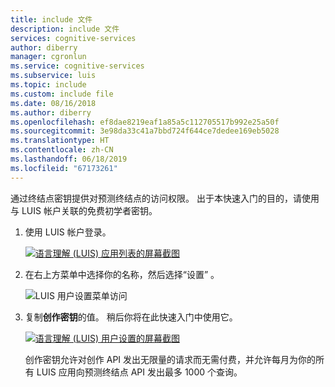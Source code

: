 ```yaml
---
title: include 文件
description: include 文件
services: cognitive-services
author: diberry
manager: cgronlun
ms.service: cognitive-services
ms.subservice: luis
ms.topic: include
ms.custom: include file
ms.date: 08/16/2018
ms.author: diberry
ms.openlocfilehash: ef8dae8219eaf1a85a5c112705517b992e25a50f
ms.sourcegitcommit: 3e98da33c41a7bbd724f644ce7dedee169eb5028
ms.translationtype: HT
ms.contentlocale: zh-CN
ms.lasthandoff: 06/18/2019
ms.locfileid: "67173261"
---
```

通过终结点密钥提供对预测终结点的访问权限。 出于本快速入门的目的，请使用与 LUIS 帐户关联的免费初学者密钥。 
 
1. 使用 LUIS 帐户登录。 

    [![语言理解 (LUIS) 应用列表的屏幕截图](media/cognitive-services-luis/app-list.png "语言理解 (LUIS) 应用列表的屏幕截图")](media/cognitive-services-luis/app-list.png)

2. 在右上方菜单中选择你的名称，然后选择“设置”  。

    ![LUIS 用户设置菜单访问](media/cognitive-services-luis/get-user-settings-in-luis.png)

3. 复制**创作密钥**的值。 稍后你将在此快速入门中使用它。 

    [![语言理解 (LUIS) 用户设置的屏幕截图](media/cognitive-services-luis/get-user-authoring-key.png "语言理解 (LUIS) 用户设置的屏幕截图")](media/cognitive-services-luis/get-user-authoring-key.png)

    创作密钥允许对创作 API 发出无限量的请求而无需付费，并允许每月为你的所有 LUIS 应用向预测终结点 API 发出最多 1000 个查询。 <!--Once the prediction endpoint quota from the authoring key is used for the month, you need to create a **Language Understanding** key from the Azure portal. The key created in the portal is known as the endpoint key. The endpoint key is used _only_ for prediction endpoint queries.-->
